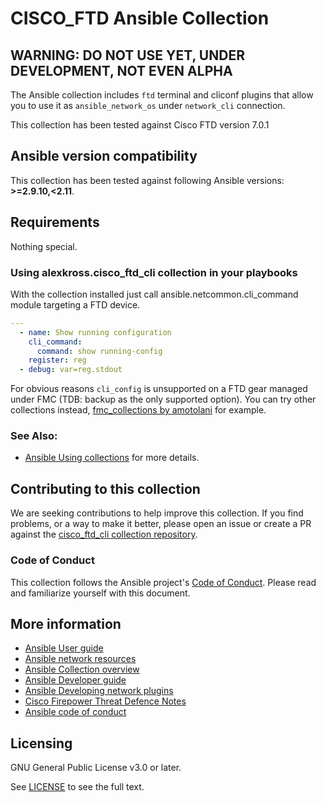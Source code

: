 # CISCO_FTD Ansible Collection

## WARNING: DO NOT USE YET, UNDER DEVELOPMENT, NOT EVEN ALPHA

The Ansible collection includes ``ftd`` terminal and cliconf plugins that allow you to use it as ``ansible_network_os`` under ``network_cli`` connection.

This collection has been tested against Cisco FTD version 7.0.1

<!--start requires_ansible-->
## Ansible version compatibility

This collection has been tested against following Ansible versions: **>=2.9.10,<2.11**.
<!--end requires_ansible-->

## Requirements

Nothing special.

<!--
## Installing this collection

Create a local ansible.cfg and specify the collections_paths configuration to locate the collections. See sample directory structure below
```
[defaults]
collections_paths = ./
```

### Install the latest version from GitHub

```bash
ansible-galaxy collection install git@github.com:alexkross/cisco_ftd_cli.git
```


### Install from Ansible Galaxy

    ansible-galaxy collection install alexkross.cisco_ftd_cli

You can also include it in a `requirements.yml` file and install it with `ansible-galaxy collection install -r requirements.yml`, using the format:

```yaml
---
collections:
  - name: alexkross.cisco_ftd_cli
```
-->

### Using alexkross.cisco_ftd_cli collection in your playbooks

With the collection installed just call ansible.netcommon.cli_command module targeting a FTD device.

```yaml
---
  - name: Show running configuration
    cli_command:
      command: show running-config
    register: reg
  - debug: var=reg.stdout
```

For obvious reasons ``cli_config`` is unsupported on a FTD gear managed under FMC (TDB: backup as the only supported option). You can try other collections instead, [fmc_collections by amotolani](https://github.com/amotolani/fmc_collections) for example.

### See Also:
* [Ansible Using collections](https://docs.ansible.com/ansible/latest/user_guide/collections_using.html) for more details.

## Contributing to this collection
We are seeking contributions to help improve this collection. If you find problems, or a way to make it better, please open an issue or create a PR against the [cisco_ftd_cli collection repository](https://github.com/alexkross/cisco_ftd_cli/). 


### Code of Conduct
This collection follows the Ansible project's
[Code of Conduct](https://docs.ansible.com/ansible/latest/community/code_of_conduct.html).
Please read and familiarize yourself with this document.

<!--
## Release notes
Release notes are available [here](https://github.com/alexkross/cisco_ftd_cli/blob/master/CHANGELOG.rst).

## Roadmap
-->

## More information

- [Ansible User guide](https://docs.ansible.com/ansible/latest/user_guide/index.html)
- [Ansible network resources](https://docs.ansible.com/ansible/latest/network/getting_started/network_resources.html)
- [Ansible Collection overview](https://github.com/fmc_collections/overview)
- [Ansible Developer guide](https://docs.ansible.com/ansible/latest/dev_guide/index.html)
- [Ansible Developing network plugins](https://docs.ansible.com/ansible/latest/network/dev_guide/developing_plugins_network.html)
- [Cisco Firepower Threat Defence Notes](https://github.com/willrabarber/Networking/wiki/Cisco-Firepower-Threat-Defence-Notes)
- [Ansible code of conduct](https://docs.ansible.com/ansible/latest/community/code_of_conduct.html)

## Licensing

GNU General Public License v3.0 or later.

See [LICENSE](https://www.gnu.org/licenses/gpl-3.0.txt) to see the full text.
